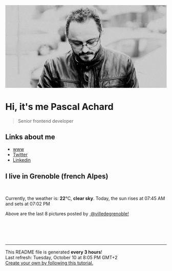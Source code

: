 ![Pascal Achard](./images/photo-pascal-achard.jpg)
# Hi, it's me Pascal Achard
> Senior frontend developer

## Links about me
- [www](https://www.pascal-achard.com)
- [Twitter](https://twitter.com/botmaster)
- [Linkedin](http://www.linkedin.com/in/pascal-achard)


## I live in Grenoble (french Alpes)
<img src="https://openweathermap.org/img/wn/01n@2x.png" alt="">

Currently, the weather is: **22**°C, **clear sky**.
Today, the sun rises at 07:45 AM and sets at 07:02 PM

Above are the last 8 pictures posted by <a href="https://www.instagram.com/villedegrenoble/" target="_blank"><img alt="" src="https://upload.wikimedia.org/wikipedia/commons/thumb/e/e7/Instagram_logo_2016.svg/1024px-Instagram_logo_2016.svg.png" width="20"/> @villedegrenoble!</a>

<p style="display: flex; flex-wrap: wrap; gap: 20px;">
        <img src="https://cdn1.picuki.com/hosted-by-instagram/q/0exhNuNYnjBGZDHIdN5WmL9I2Pk2GAlRNucaS7j0nyZiNxIsbHWB58ltwdGn%7C%7CDh6Kwh9HS+Lfzdm7YkpU19XZFRyO03aTbCMTjZT7aqZUoCq1j1j%7C%7CZ9gnbsxKnUWZHep9MMsOzjYMTIfQeoEH%7C%7Cb2rvUV+fvwaTIFuDaWNOUtzCVG%7C%7CMm0X51wm8Rm3ayEv0Pxto0%7C%7CNylL9XkgKQcursrV%7C%7CndYEvL+M4Byp6JzSPkCj9ND1OHtpCa5BTB7Kz44KD6chYTJnLMo0XLjIWEPxFiybogDdkkakxiD8RM1v9EPp7TzN916+98ZkIGRT2UFAjsm8lJhmMntxxzsbkP5hnJ+7U%7C%7C3yongZe8J8bnZIdqTAfHO%7C%7CiKXZeLMDZkdC1MEJfDzVWbKJNqHQcdcy90aTq4X9A3stjmzd4%7C%7Cn1RcsXDcZ1mDd.jpeg" alt="" width="200"/>
        <img src="https://cdn1.picuki.com/hosted-by-instagram/q/0exhNuNYnjBGZDHIdN5WmL9I2Pk2GAlRNucaS7j0nyZiNxIsbHWB58ltwdev%7C%7CDlyKw1oASyLfzdm4ogqUlRUZFR+NULYSr2ASz1R6a+bXICh2j1u8ZJmlrgyJHEbYXCt9sQlOzjYMTIfQeoEH%7C%7Cbx7a8Koru5A2MGo1zRMrBC0GAG4fy3UPI7mslm3ayEv0Pxto0%7C%7CNylL9XkgKQcursrV%7C%7CndYEvL+M4Byp6JzSPkCj9ND1OHtpCa5BTB7Kzg4KD6chYTJnLMtnBnXQR010VetH4gDdgEwgF6v8RM1v9EPp7TzN916+N8ZkIGRT2UFAjsm8lJhmMntxxzsbkSdhm552UvLmprjW+8Vv7P9c+GsXun7wALhVKDGNY5LCileUK+EHlv5C%7C%7CaXQcdcy90aTtlsgHzhtjmzd4%7C%7Cn1RcsXDcZ1mDd.jpeg" alt="" width="200"/>
        <img src="https://cdn1.picuki.com/hosted-by-instagram/q/0exhNuNYnjBGZDHIdN5WmL9I2Pk2GAlRNecaS7j0nyZiNxIsbHWB58ltwdev%7C%7CDlyKw1oASyLfzdn5YsqU1pVZFR%7C%7CPE3cT7yNTDtc6q+QUYCq2zZk9pJhlL03KH0WYn6m%7C%7C8EvOzjYMTIfQeoEH%7C%7Cb2rvUW+%7C%7C7wbTYNpi2TNLxCyQlWotfpUrJy9ZRzt52U1h+189JldAJZ+jtvdBFundPZlTIeAf3+Idp1orN2S%7C%7CkKhtAKv6K%7C%7C1SO2ECMseW16GX6Rv5+HoOAAuiDpYGhpqzjheKc4EEMWggisoDA+pt17n4aXM6xVgcE6sLHeCmMDUjFKiCU%7C%7Ck8SqtgLsSUHv3EBQnjeel%7C%7CW+eqN29qrRI9HPXvf9mTfHf5LsP5UZClMuV6nyUGnuLNqfSstYhIdpPtR5h1WtpiHwRpPjmhx0WWMf0W2tWbAkBcKTx5C3+3ON2j%7C%7Cd9VNt.jpeg" alt="" width="200"/>
        <img src="https://cdn1.picuki.com/hosted-by-instagram/q/0exhNuNYnjBGZDHIdN5WmL9I2Pk2GAlRNecaS7j0nyZiNxIsbHWB58ltwdGn%7C%7CDh6Kwh9HS+Lfzdm7IItUlVWZFV5NEXbQLCMRD5S66qQV4Cg0zZi9ZZpl7g1KHIdYnOr%7C%7C8spOzjYMTIfQeoEH%7C%7Cb2rvUT+vvwbTYNpi2TNLxCyQlWotfpUrJy9ZRzt52U1h+189JldAJZ+jtvdBFundPZlTIeAf3+Idp1orN2S%7C%7CkKhtAKv6K%7C%7C1SO2ECMseW16GX6Rv5+HoOAAuiDpYGhpqjDheKc4EEMWggi3tj4Dp98iq6ubHaxVgN0oi%7C%7CXCCmMDUjFKiCU%7C%7Ck8SqtQLsSUHv3EBQnjeel%7C%7CW+eqN29qrRI9KOQPbHw3T2Y7nbPL5BBGxaJuvZYHLpdNSBFZFzx75fUdJ+1Hbt2QvkIIfFmhx0WWMf0WLTLrNTBcKTx5C3+3ON2j%7C%7Cd9VNt.jpeg" alt="" width="200"/>
        <img src="https://cdn1.picuki.com/hosted-by-instagram/q/0exhNuNYnjBGZDHIdN5WmL9I2Pk2GAlRNucaS7j0nyZiNxIsbHWB58ltwdev%7C%7CDlyKw1oASyLfzdm5YMoU19TZFR%7C%7CPE3cS7CBSz5R766QU4Cl1jFg8pBplL41KXUaYXap9cItOzjYMTIfQeoEH%7C%7Cbx7a8Koru5A2MGo1zRMrBC0GAG4fy3UPI7mslm3ayEv0Pxto0%7C%7CNylL9XkgKQcursrV%7C%7CndYEvL+M4Byp6JzSPkCj9ND1OHtpCa5BTB7Kz04KD6chYTJnLMKjQi%7C%7Cdz0BykW9RIgDEEYYh1Gt8RM1v9EPp7TzN916+N8ZkIGRT2UFAjsm8lJhmMntxxzsbkSR7hYL20LG16bjfbMw%7C%7CtjcE%7C%7CXEWYPjgXfsUYnTNfZYDkAYOcjHVg3FDNGHQcdcy90aTqEfj3%7C%7Cjtjmzd4%7C%7Cn1RcsXDcZ1mDd.jpeg" alt="" width="200"/>
        <img src="https://cdn1.picuki.com/hosted-by-instagram/q/0exhNuNYnjBGZDHIdN5WmL9I2Pk2GAlRNucaS7j0nyZiNxIsbHWB58ltwdev%7C%7CDlyKw1oASyLfzdm4Y8tVlxWZFR%7C%7CPEfWTbyJSz1U66ydUYCk1jdg95dlkLY8KnQeZnOm9cJDCnicKyVHDe0AUqilsOoU%7C%7CeXvbD4FuDKSPLQT9zJBpY6uSKVKz8J13bHR1Bv9vdBhGy5CoiVxfA8XrN7loi5XVfrjJs9zt6B6CLEAnchRpr2gnSu5X2soeGpwWT6ars3+ke08hiL8KWRoqCeYSaoEIEQd3F2SmCNg66Egra2LFbVS79ZtqLORSWIKAk1ElkVtwIOctgLsSSaq3EEPlC2GhLy5L652mbT2BNnMTOnLxCDmX+XLBYR4f0whBcaGa1WICq20IMJetKluK+hChnSFogipIZGy0xYsUmAY2hetKMM2fPOe+7yt9iqIgG7b9FE=.jpeg" alt="" width="200"/>
        <img src="https://cdn1.picuki.com/hosted-by-instagram/q/0exhNuNYnjBGZDHIdN5WmL9I2Pk2GAlRNecaS7j0nyZiNxIsbHWB58ltwdGn%7C%7CDh6Kwh9HS+Lfzdl7YkvWVtQZFN5P0PaTbyNSz9W5qSfUejN2zdn%7C%7CZJhnL40KnccZ3em98ouUwmYdSgIGaYDG7uo%7C%7CesJ%7C%7CPrncjcFrjOMNbRKmDdttdCwFahlza4lsfe4kx2xu5xncG114WNxahlw5OLUqQUCSKn5PN1gpKZlR7pCjMsS5Lujymu+H2xkfWx9Ez7RtI7V2dENhhzrdSFlqjHyAZY1LHMRiVbm5xUjqt8bjLOXEbRM4aZuvpnSeiACW2E2hjtfwZftgAHsSUGImUBRwT2Ej+b3ffZ79sXPBPW8R9K95zDKV7DdBJVodnw7CKj4amj7OaejH89DoZxfBehAwVaTzzCaJpHM21V+AWgc1mbdLrdRZruiyqyb4X7U32WM81Jvxg==.jpeg" alt="" width="200"/>
        <img src="https://cdn1.picuki.com/hosted-by-instagram/q/0exhNuNYnjBGZDHIdN5WmL9I2Pk2GAlRNucaS7j0nyZiNxIsbHWB58ltwdev%7C%7CDlyKw1oASyLfzdl7YkuWFRUZFR+NUfZSLGPSzxU5qmfXYCk0zdh85Npl7s9K3MfYHGp%7C%7C8UuOzjYMTIfQeoEH%7C%7Cbx7a8Koru5A2MGo1zRMrBC0GAG4fy3UPI7mslm3ayEv0Pxto0%7C%7CNylL9XkgKQcursrV%7C%7CndYEvL+M4Byp6JzSPkCj9ND1OHtpCa5BTB7Kz04KD6chYTJnLMG1zfXTC8Q9HjxaogDd25I1XuR8RM1v9EPp7TzN916+N8ZkIGRT2UFAjsm8lJhmMntxxzsbkGw8Wkf8G7x84aeYsF1%7C%7C4GjKeqVWfzx5CuTSJz0FoFIWUorGM%7C%7ChUXP1CfyHQcdcy90aTtkejg7mtjmzd4%7C%7Cn1RcsXDcZ1mDd.jpeg" alt="" width="200"/>
</p>

------------
<p>This README file is generated <b>every 3 hours</b>!
    <br />Last refresh: Tuesday, October 10 at 8:05 PM GMT+2
    <br /><a href="https://medium.com/@th.guibert/how-to-create-a-self-updating-readme-md-for-your-github-profile-f8b05744ca91">Create your own by following this tutorial.</a>
</p>
<p><a href="https://github.com/botmaster/botmaster/actions/workflows/main.yaml"><img alt="" src="https://github.com/botmaster/botmaster/actions/workflows/main.yaml/badge.svg" /></a></p>

